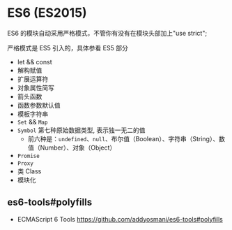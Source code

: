 # ES6 (ES2015)

ES6 的模块自动采用严格模式，不管你有没有在模块头部加上"use strict";

严格模式是 ES5 引入的，具体参看 ES5 部分

- let && const
- 解构赋值
- 扩展运算符
- 对象属性简写
- 箭头函数
- 函数参数默认值
- 模板字符串
- `Set` && `Map`
- `Symbol` 第七种原始数据类型, 表示独一无二的值
  - 前六种是：`undefined`、`null`、布尔值（Boolean）、字符串（String）、数值（Number）、对象（Object）
- `Promise`
- `Proxy`
- 类 Class
- 模块化

## es6-tools#polyfills

- ECMAScript 6 Tools https://github.com/addyosmani/es6-tools#polyfills
